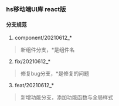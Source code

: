 ### hs移动端UI库 react版

#### 分支规范

1. component/20210612_*

> 新组件分支，*是组件名

2. fix/20210612_*

> 修复bug分支，*是修复的问题

3. feat/20210612_*

> 新增功能分支，添加功能函数与全局样式
